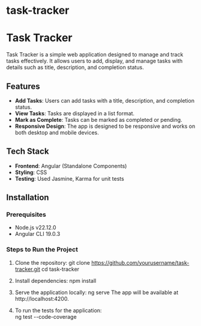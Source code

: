 # task-tracker
# Task Tracker

Task Tracker is a simple web application designed to manage and track tasks effectively. It allows users to add, display, and manage tasks with details such as title, description, and completion status.

## Features
- **Add Tasks**: Users can add tasks with a title, description, and completion status.
- **View Tasks**: Tasks are displayed in a list format.
- **Mark as Complete**: Tasks can be marked as completed or pending.
- **Responsive Design**: The app is designed to be responsive and works on both desktop and mobile devices.

## Tech Stack
- **Frontend**: Angular (Standalone Components)
- **Styling**: CSS
- **Testing**: Used Jasmine, Karma for unit tests

## Installation
### Prerequisites
- Node.js v22.12.0
- Angular CLI 19.0.3

### Steps to Run the Project
1. Clone the repository:
   git clone https://github.com/yourusername/task-tracker.git
   cd task-tracker

2. Install dependencies:
    npm install
    
3. Serve the application locally:
    ng serve
    The app will be available at http://localhost:4200.

4. To run the tests for the application:  
    ng test --code-coverage